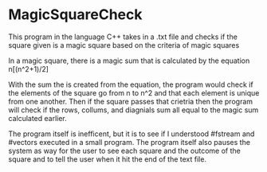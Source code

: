 # MagicSquareCheck
This program in the language C++ takes in a .txt file and checks if the square given is a magic square based on the criteria of magic squares

In a magic square, there is a magic sum that is calculated by the equation n[(n^2+1)/2]

With the sum the is created from the equation, the program would check if the elements of the square go from n to n^2 and that each element is unique from one another. Then if the square passes that crietria then the program will check if the rows, collums, and diagnials sum all equal to the magic sum calculated earlier.

The program itself is inefficent, but it is to see if I understood #fstream and #vectors executed in a small program. The program itself also pauses the system as way for the user to see each square and the outcome of the square and to tell the user when it hit the end of the text file.
